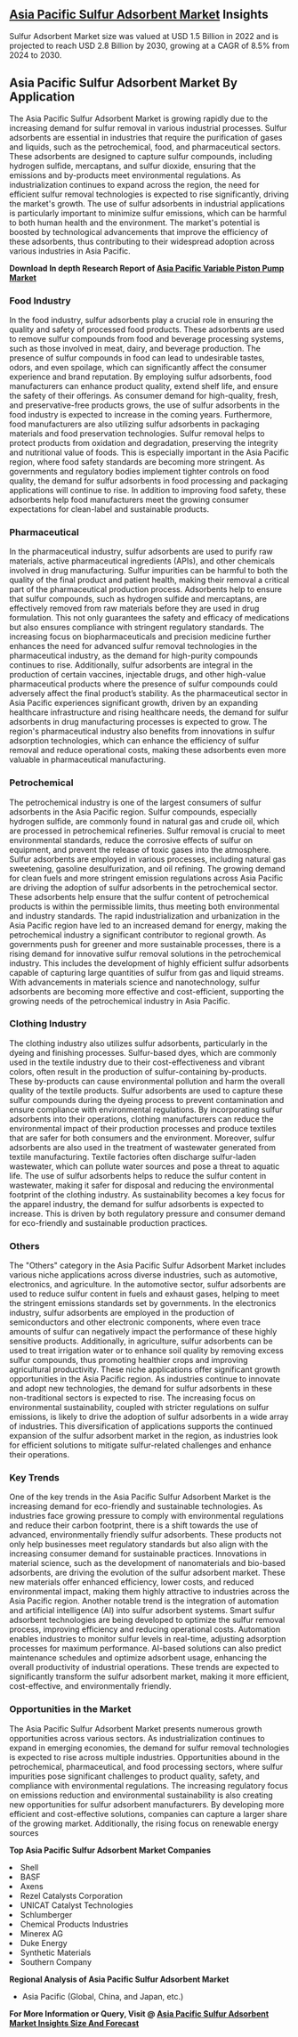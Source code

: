 <h2><a href="https://www.verifiedmarketreports.com/download-sample/?rid=271642&amp;utm_source=Github-Feb&amp;utm_medium=225" target="_blank">Asia Pacific Sulfur Adsorbent Market</a> Insights</h2><p>Sulfur Adsorbent Market size was valued at USD 1.5 Billion in 2022 and is projected to reach USD 2.8 Billion by 2030, growing at a CAGR of 8.5% from 2024 to 2030.</p><p><h2>Asia Pacific Sulfur Adsorbent Market By Application</h2> <p>The Asia Pacific Sulfur Adsorbent Market is growing rapidly due to the increasing demand for sulfur removal in various industrial processes. Sulfur adsorbents are essential in industries that require the purification of gases and liquids, such as the petrochemical, food, and pharmaceutical sectors. These adsorbents are designed to capture sulfur compounds, including hydrogen sulfide, mercaptans, and sulfur dioxide, ensuring that the emissions and by-products meet environmental regulations. As industrialization continues to expand across the region, the need for efficient sulfur removal technologies is expected to rise significantly, driving the market's growth. The use of sulfur adsorbents in industrial applications is particularly important to minimize sulfur emissions, which can be harmful to both human health and the environment. The market's potential is boosted by technological advancements that improve the efficiency of these adsorbents, thus contributing to their widespread adoption across various industries in Asia Pacific. <p><strong>Download In depth Research Report of <a href="https://www.verifiedmarketreports.com/download-sample/?rid=236118&amp;utm_source=Pulse-Dec&amp;utm_medium=225" target="_blank">Asia Pacific Variable Piston Pump Market</a></strong></p></p> <h3>Food Industry</h3> <p>In the food industry, sulfur adsorbents play a crucial role in ensuring the quality and safety of processed food products. These adsorbents are used to remove sulfur compounds from food and beverage processing systems, such as those involved in meat, dairy, and beverage production. The presence of sulfur compounds in food can lead to undesirable tastes, odors, and even spoilage, which can significantly affect the consumer experience and brand reputation. By employing sulfur adsorbents, food manufacturers can enhance product quality, extend shelf life, and ensure the safety of their offerings. As consumer demand for high-quality, fresh, and preservative-free products grows, the use of sulfur adsorbents in the food industry is expected to increase in the coming years. Furthermore, food manufacturers are also utilizing sulfur adsorbents in packaging materials and food preservation technologies. Sulfur removal helps to protect products from oxidation and degradation, preserving the integrity and nutritional value of foods. This is especially important in the Asia Pacific region, where food safety standards are becoming more stringent. As governments and regulatory bodies implement tighter controls on food quality, the demand for sulfur adsorbents in food processing and packaging applications will continue to rise. In addition to improving food safety, these adsorbents help food manufacturers meet the growing consumer expectations for clean-label and sustainable products. <h3>Pharmaceutical</h3> <p>In the pharmaceutical industry, sulfur adsorbents are used to purify raw materials, active pharmaceutical ingredients (APIs), and other chemicals involved in drug manufacturing. Sulfur impurities can be harmful to both the quality of the final product and patient health, making their removal a critical part of the pharmaceutical production process. Adsorbents help to ensure that sulfur compounds, such as hydrogen sulfide and mercaptans, are effectively removed from raw materials before they are used in drug formulation. This not only guarantees the safety and efficacy of medications but also ensures compliance with stringent regulatory standards. The increasing focus on biopharmaceuticals and precision medicine further enhances the need for advanced sulfur removal technologies in the pharmaceutical industry, as the demand for high-purity compounds continues to rise. Additionally, sulfur adsorbents are integral in the production of certain vaccines, injectable drugs, and other high-value pharmaceutical products where the presence of sulfur compounds could adversely affect the final product’s stability. As the pharmaceutical sector in Asia Pacific experiences significant growth, driven by an expanding healthcare infrastructure and rising healthcare needs, the demand for sulfur adsorbents in drug manufacturing processes is expected to grow. The region's pharmaceutical industry also benefits from innovations in sulfur adsorption technologies, which can enhance the efficiency of sulfur removal and reduce operational costs, making these adsorbents even more valuable in pharmaceutical manufacturing. <h3>Petrochemical</h3> <p>The petrochemical industry is one of the largest consumers of sulfur adsorbents in the Asia Pacific region. Sulfur compounds, especially hydrogen sulfide, are commonly found in natural gas and crude oil, which are processed in petrochemical refineries. Sulfur removal is crucial to meet environmental standards, reduce the corrosive effects of sulfur on equipment, and prevent the release of toxic gases into the atmosphere. Sulfur adsorbents are employed in various processes, including natural gas sweetening, gasoline desulfurization, and oil refining. The growing demand for clean fuels and more stringent emission regulations across Asia Pacific are driving the adoption of sulfur adsorbents in the petrochemical sector. These adsorbents help ensure that the sulfur content of petrochemical products is within the permissible limits, thus meeting both environmental and industry standards. The rapid industrialization and urbanization in the Asia Pacific region have led to an increased demand for energy, making the petrochemical industry a significant contributor to regional growth. As governments push for greener and more sustainable processes, there is a rising demand for innovative sulfur removal solutions in the petrochemical industry. This includes the development of highly efficient sulfur adsorbents capable of capturing large quantities of sulfur from gas and liquid streams. With advancements in materials science and nanotechnology, sulfur adsorbents are becoming more effective and cost-efficient, supporting the growing needs of the petrochemical industry in Asia Pacific. <h3>Clothing Industry</h3> <p>The clothing industry also utilizes sulfur adsorbents, particularly in the dyeing and finishing processes. Sulfur-based dyes, which are commonly used in the textile industry due to their cost-effectiveness and vibrant colors, often result in the production of sulfur-containing by-products. These by-products can cause environmental pollution and harm the overall quality of the textile products. Sulfur adsorbents are used to capture these sulfur compounds during the dyeing process to prevent contamination and ensure compliance with environmental regulations. By incorporating sulfur adsorbents into their operations, clothing manufacturers can reduce the environmental impact of their production processes and produce textiles that are safer for both consumers and the environment. Moreover, sulfur adsorbents are also used in the treatment of wastewater generated from textile manufacturing. Textile factories often discharge sulfur-laden wastewater, which can pollute water sources and pose a threat to aquatic life. The use of sulfur adsorbents helps to reduce the sulfur content in wastewater, making it safer for disposal and reducing the environmental footprint of the clothing industry. As sustainability becomes a key focus for the apparel industry, the demand for sulfur adsorbents is expected to increase. This is driven by both regulatory pressure and consumer demand for eco-friendly and sustainable production practices. <h3>Others</h3> <p>The "Others" category in the Asia Pacific Sulfur Adsorbent Market includes various niche applications across diverse industries, such as automotive, electronics, and agriculture. In the automotive sector, sulfur adsorbents are used to reduce sulfur content in fuels and exhaust gases, helping to meet the stringent emissions standards set by governments. In the electronics industry, sulfur adsorbents are employed in the production of semiconductors and other electronic components, where even trace amounts of sulfur can negatively impact the performance of these highly sensitive products. Additionally, in agriculture, sulfur adsorbents can be used to treat irrigation water or to enhance soil quality by removing excess sulfur compounds, thus promoting healthier crops and improving agricultural productivity. These niche applications offer significant growth opportunities in the Asia Pacific region. As industries continue to innovate and adopt new technologies, the demand for sulfur adsorbents in these non-traditional sectors is expected to rise. The increasing focus on environmental sustainability, coupled with stricter regulations on sulfur emissions, is likely to drive the adoption of sulfur adsorbents in a wide array of industries. This diversification of applications supports the continued expansion of the sulfur adsorbent market in the region, as industries look for efficient solutions to mitigate sulfur-related challenges and enhance their operations. <h3>Key Trends</h3> <p>One of the key trends in the Asia Pacific Sulfur Adsorbent Market is the increasing demand for eco-friendly and sustainable technologies. As industries face growing pressure to comply with environmental regulations and reduce their carbon footprint, there is a shift towards the use of advanced, environmentally friendly sulfur adsorbents. These products not only help businesses meet regulatory standards but also align with the increasing consumer demand for sustainable practices. Innovations in material science, such as the development of nanomaterials and bio-based adsorbents, are driving the evolution of the sulfur adsorbent market. These new materials offer enhanced efficiency, lower costs, and reduced environmental impact, making them highly attractive to industries across the Asia Pacific region. Another notable trend is the integration of automation and artificial intelligence (AI) into sulfur adsorbent systems. Smart sulfur adsorbent technologies are being developed to optimize the sulfur removal process, improving efficiency and reducing operational costs. Automation enables industries to monitor sulfur levels in real-time, adjusting adsorption processes for maximum performance. AI-based solutions can also predict maintenance schedules and optimize adsorbent usage, enhancing the overall productivity of industrial operations. These trends are expected to significantly transform the sulfur adsorbent market, making it more efficient, cost-effective, and environmentally friendly. <h3>Opportunities in the Market</h3> <p>The Asia Pacific Sulfur Adsorbent Market presents numerous growth opportunities across various sectors. As industrialization continues to expand in emerging economies, the demand for sulfur removal technologies is expected to rise across multiple industries. Opportunities abound in the petrochemical, pharmaceutical, and food processing sectors, where sulfur impurities pose significant challenges to product quality, safety, and compliance with environmental regulations. The increasing regulatory focus on emissions reduction and environmental sustainability is also creating new opportunities for sulfur adsorbent manufacturers. By developing more efficient and cost-effective solutions, companies can capture a larger share of the growing market. Additionally, the rising focus on renewable energy sources</p><p><strong>Top Asia Pacific Sulfur Adsorbent Market Companies</strong></p><div data-test-id=""><p><li>Shell</li><li> BASF</li><li> Axens</li><li> Rezel Catalysts Corporation</li><li> UNICAT Catalyst Technologies</li><li> Schlumberger</li><li> Chemical Products Industries</li><li> Minerex AG</li><li> Duke Energy</li><li> Synthetic Materials</li><li> Southern Company</li></p><div><strong>Regional Analysis of&nbsp;Asia Pacific Sulfur Adsorbent Market</strong></div><ul><li dir="ltr"><p dir="ltr">Asia Pacific (Global, China, and Japan, etc.)</p></li></ul><p><strong>For More Information or Query, Visit @&nbsp;</strong><strong><a href="https://www.verifiedmarketreports.com/product/sulfur-adsorbent-market/?utm_source=Github-Feb&amp;utm_medium=225" target="_blank">Asia Pacific Sulfur Adsorbent Market Insights Size And Forecast</a></strong></p></div><h2>&nbsp;</h2><div data-test-id="">&nbsp;</div>
